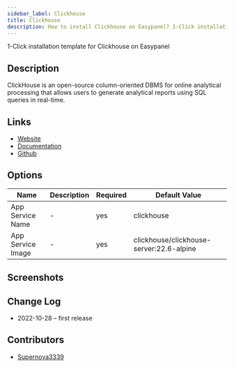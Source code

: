 ```yaml
---
sidebar_label: Clickhouse
title: Clickhouse
description: How to install Clickhouse on Easypanel? 1-Click installation template for Clickhouse on Easypanel
---
```


<!-- generated -->

1-Click installation template for Clickhouse on Easypanel

## Description

ClickHouse is an open-source column-oriented DBMS for online analytical processing that allows users to generate analytical reports using SQL queries in real-time.

## Links

- [Website](https://clickhouse.com/)
- [Documentation](https://clickhouse.com/docs)
- [Github](https://github.com/ClickHouse/ClickHouse)

## Options

Name | Description | Required | Default Value
-|-|-|-
App Service Name | - | yes | clickhouse
App Service Image | - | yes | clickhouse/clickhouse-server:22.6-alpine

## Screenshots


## Change Log

- 2022-10-28 – first release

## Contributors

- [Supernova3339](https://github.com/Supernova3339)
